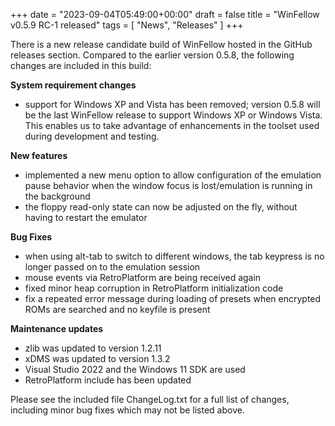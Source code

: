 +++
date = "2023-09-04T05:49:00+00:00"
draft = false
title = "WinFellow v0.5.9 RC-1 released"
tags = [ "News", "Releases" ]
+++

There is a new release candidate build of WinFellow hosted in the GitHub releases section. Compared to the earlier version 0.5.8, the following changes are included in this build:

**System requirement changes**
  - support for Windows XP and Vista has been removed; version 0.5.8 will be the last WinFellow release to support Windows XP or Windows Vista. This enables us to take advantage of enhancements in the toolset used during development and testing.

**New features**
  - implemented a new menu option to allow configuration of the emulation pause behavior when the window focus is lost/emulation is running in the background
  - the floppy read-only state can now be adjusted on the fly, without having to restart the emulator

**Bug Fixes**
  - when using alt-tab to switch to different windows, the tab keypress is no longer passed on to the emulation session
  - mouse events via RetroPlatform are being received again
  - fixed minor heap corruption in RetroPlatform initialization code
  - fix a repeated error message during loading of presets when encrypted ROMs are searched and no keyfile is present

**Maintenance updates**
  - zlib was updated to version 1.2.11
  - xDMS was updated to version 1.3.2
  - Visual Studio 2022 and the Windows 11 SDK are used
  - RetroPlatform include has been updated

Please see the included file ChangeLog.txt for a full list of changes, including minor bug fixes which may not be listed above.
